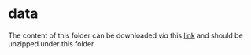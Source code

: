 # data
The content of this folder can be downloaded *via* this [link](https://zenodo.org/records/11353196/files/data.zip?download=1) and should be unzipped under this folder.
